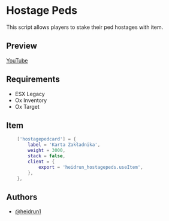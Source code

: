 
# Hostage Peds

This script allows players to stake their ped hostages with item.
## Preview
[YouTube](https://www.youtube.com/watch?v=PvEqaG-oG7c&ab_channel=heidrun)
## Requirements
- ESX Legacy
- Ox Inventory
- Ox Target
## Item 

```lua
	['hostagepedcard'] = {
		label = 'Karta Zakładnika',
		weight = 3000,
		stack = false,
		client = {
			export = 'heidrun_hostagepeds.useItem',
		},
	},
```
## Authors

- [@heidrun1](https://github.com/heidrun1)
